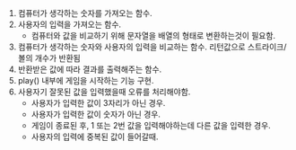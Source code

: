 
1. 컴퓨터가 생각하는 숫자를 가져오는 함수.
2. 사용자의 입력을 가져오는 함수.
    - 컴퓨터와 값을 비교하기 위해 문자열을 배열의 형태로 변환하는것이 필요함.
3. 컴퓨터가 생각하는 숫자와 사용자의 입력을 비교하는 함수. 리턴값으로 스트라이크/볼의 개수가 반환됨
4. 반환받은 값에 따라 결과를 출력해주는 함수.
5. play() 내부에 게임을 시작하는 기능 구현.
6. 사용자기 잘못된 값을 입력했을때 오류를 처리해야함.
    - 사용자가 입력한 값이 3자리가 아닌 경우.
    - 사용자가 입력한 값이 숫자가 아닌 경우.
    - 게임이 종료된 후, 1 또는 2번 값을 입력해야하는데 다른 값을 입력한 경우.
    - 사용자의 입력에 중복된 값이 들어갈때.

